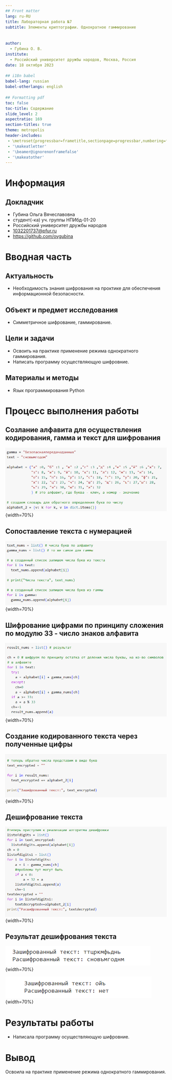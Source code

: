```yaml
---
## Front matter
lang: ru-RU
title: Лабораторная работа №7
subtitle: Элементы криптографии. Однократное гаммирование


author:
  - Губина О. В.
institute:
  - Российский университет дружбы народов, Москва, Россия
date: 18 октября 2023

## i18n babel
babel-lang: russian
babel-otherlangs: english

## Formatting pdf
toc: false
toc-title: Содержание
slide_level: 2
aspectratio: 169
section-titles: true
theme: metropolis
header-includes:
 - \metroset{progressbar=frametitle,sectionpage=progressbar,numbering=fraction}
 - '\makeatletter'
 - '\beamer@ignorenonframefalse'
 - '\makeatother'
---
```


# Информация

## Докладчик

  * Губина Ольга Вячеславовна
  * студент(-ка) уч. группы НПИбд-01-20
  * Российский университет дружбы народов
  * [1032201737@pfur.ru](mailto:1032201737@rudn.ru)
  * <https://github.com/ovgubina>

# Вводная часть

## Актуальность

- Необходимость знания шифрования на проктике для обеспечения информационной безопасности.

## Объект и предмет исследования

- Симметричное шифрование, гаммирование. 

## Цели и задачи

- Освоить на практике применение режима однократного гаммирования.
- Написать программу осуществляющую шифровние.

## Материалы и методы

- Язык программирования Python

# Процесс выполнения работы

## Созлание алфавита для осуществления кодирования, гамма и текст для шифрования

![](./image/01.png){width=70%}

## Сопоставление текста с нумерацией

![](./image/02.png){width=70%}

## Шифрование цифрами по принципу сложения по модулю 33 - число знаков алфавита

![](./image/03.png){width=70%}

## Создание кодированного текста через полученные цифры

![](./image/04.png){width=70%}

## Дешифрование текста

![](./image/05.png){width=70%}

## Результат дешифрования текста

![](./image/06.png){width=70%}

![](./image/07.png){width=70%}

# Результаты работы

- Написала программу осуществляющую шифровние.

# Вывод

Освоила на практике применение режима однократного гаммирования.

[def]: ttps://github.com/ovgubina